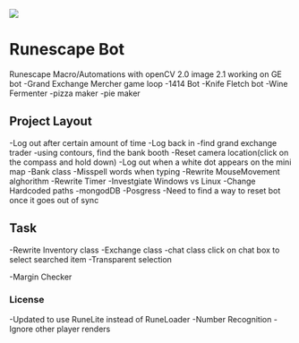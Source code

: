 ![](https://imgur.com/a/zUhteau)
# Runescape Bot
Runescape Macro/Automations with openCV
2.0 image
2.1 working on GE bot
-Grand Exchange Mercher game loop
-1414 Bot
-Knife Fletch bot
-Wine Fermenter
-pizza maker
-pie maker


## Project Layout

-Log out after certain amount of time
-Log back in
-find grand exchange trader
-using contours, find the bank booth
-Reset camera location(click on the compass and hold down)
-Log out when a white dot appears on the mini map
-Bank class
-Misspell words when typing
-Rewrite MouseMovement alghorithm
-Rewrite Timer
-Investgiate Windows vs Linux 
-Change Hardcoded paths
-mongodDB
-Posgress
-Need to find a way to reset bot once it goes out of sync



## Task

-Rewrite Inventory class
-Exchange class
-chat class
	click on chat box to select searched item
-Transparent selection

-Margin Checker

### License
-Updated to use RuneLite instead of RuneLoader
-Number Recognition
-Ignore other player renders

